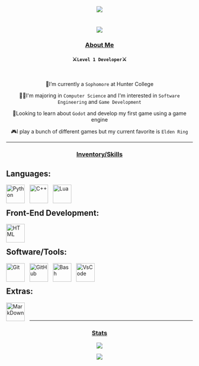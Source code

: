 # <p align="center"><img src="https://github.com/user-attachments/assets/e0ed7f05-5c02-4e39-9720-a36699c89942"/></p> 

<h1 align="center">
    <img src="https://readme-typing-svg.herokuapp.com/?font=Noto+Serif&size=35&color=974EF7FF&center=true&vCenter=true&width=1000&height=70&duration=3500&pause=1000&lines=Hey+There!+I'm+Calvin;+I'm+a+student+at+Hunter+College!;+I+currently+work+as+an+Undergraduate+Teaching+Assistant!" />

<h3 align="center"><ins>About Me</ins></h3>
<h4 align="center">⚔️<code>Level 1 Developer</code>⚔️</h4>

<br/>

<div align="center">
 
  🏫I’m currently a ```Sophomore``` at Hunter College
 
  🧑‍🎓I'm majoring in ```Computer Science``` and I'm interested in ```Software Engineering``` and ```Game Development```

  💭Looking to learn about ```Godot``` and develop my first game using a game engine

  🎮I play a bunch of different games but my current favorite is ```Elden Ring```

 </div>
 
___

<h3 align="center"><ins>Inventory/Skills</ins></h3>

## Languages:
</h2>
<img align="left" alt="Python" width="50px" style="padding-right:10px;" src="https://cdn.jsdelivr.net/gh/devicons/devicon/icons/python/python-plain.svg" />
<img align="left" alt="C++" width="50px" style="padding-right:10px;" src="https://cdn.jsdelivr.net/gh/devicons/devicon/icons/cplusplus/cplusplus-line.svg" />
<img align="left" alt="Lua" width="50px" style="padding-right:10px;" src="https://cdn.jsdelivr.net/gh/devicons/devicon/icons/lua/lua-original.svg" />

<br><br>

## Front-End Development:
</h2>
<img align="left" alt="HTML" width="50px" style="padding-right:10px;" src="https://cdn.jsdelivr.net/gh/devicons/devicon/icons/html5/html5-plain.svg" />

<br><br>

## Software/Tools:
</h2>
<img align="left" alt="Git" width="50px" style="padding-right:10px;" src="https://cdn.jsdelivr.net/gh/devicons/devicon/icons/git/git-original.svg" />
<img align="left" alt="GitHub" width="50px" style="padding-right:10px;" src="https://cdn.jsdelivr.net/gh/devicons/devicon/icons/github/github-original.svg" />
<img align="left" alt="Bash" width="50px" style="padding-right:10px;" src="https://cdn.jsdelivr.net/gh/devicons/devicon/icons/bash/bash-original.svg" />
<img align="left" alt="VsCode" width ="50px" style="padding-right:10px;" src="https://cdn.jsdelivr.net/gh/devicons/devicon/icons/vscode/vscode-original.svg" />

<br><br>

## Extras:
</h2>
<img align="left" alt="MarkDown" width ="50px" style="padding-right:10px;" src="https://cdn.jsdelivr.net/gh/devicons/devicon/icons/markdown/markdown-original.svg" />

<br><br>
___

<h3 align="center"><ins>Stats</ins></h3>

<div align="center">
    
![](https://github-readme-stats.vercel.app/api?username=lincalvin76&theme=midnight-purple&include_all_commits=true&count_private=true&custom_title=Calvin's+Status)

![](https://github-readme-stats.vercel.app/api/top-langs/?username=lincalvin76&layout=compact&theme=midnight-purple&custom_title=Language+Usage)<br/>
    
</div>

